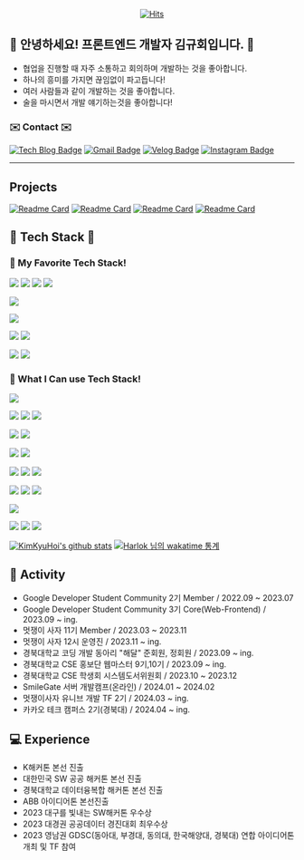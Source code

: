 <div align=center>
	
[![Hits](https://hits.seeyoufarm.com/api/count/incr/badge.svg?url=https%3A%2F%2Fgithub.com%2FKimKyuHoi&count_bg=%23020715&title_bg=%23020715&icon=openstreetmap.svg&icon_color=%23FFFFFF&title=Visitors&edge_flat=false)](https://hits.seeyoufarm.com)
  </div>
  
## :raised_hands: 안녕하세요! 프론트엔드 개발자 김규회입니다. :raised_hands:
* 협업을 진행할 때 자주 소통하고 회의하며 개발하는 것을 좋아합니다.
* 하나의 흥미를 가지면 끊임없이 파고듭니다!
* 여러 사람들과 같이 개발하는 것을 좋아합니다.
* 술을 마시면서 개발 얘기하는것을 좋아합니다!
  
### ✉️ Contact ✉️
[![Tech Blog Badge](http://img.shields.io/badge/-Tech%20blog-black?style=flat-square&logo=github&link=https://KimKyuHoi.github.io/)](https://KimKyuHoi.github.io/)
[![Gmail Badge](https://img.shields.io/badge/Gmail-d14836?style=flat-square&logo=gmail&logoColor=white&link=mailto:k546kh@gmail.com)](mailto:k546kh@gmail.com)
[![Velog Badge](https://img.shields.io/badge/Velog-444444?style=flat-square&logo=Velog&logoColor=black"&link=https://velog.io/@k_gu_wae123)](https://velog.io/@k_gu_wae123)
[![Instagram Badge](https://img.shields.io/badge/Instagram-f5f5f5?style=flat-square&logo=Instagram&logoColor=black"&link=https://www.instagram.com/k.gu_wae/)](https://www.instagram.com/k.gu_wae/)

---

## Projects
[![Readme Card](https://github-readme-stats.vercel.app/api/pin/?username=KimKyuHoi&repo=GDSC_Official_FE)](https://github.com/KimKyuHoi/GDSC_Official_FE)
[![Readme Card](https://github-readme-stats.vercel.app/api/pin/?username=KimKyuHoi&repo=LikelionUniv_Frontend_University)](https://github.com/KimKyuHoi/LikelionUniv_Frontend_University)
[![Readme Card](https://github-readme-stats.vercel.app/api/pin/?username=KimKyuHoi&repo=TadakTadak)](https://github.com/KimKyuHoi/TadakTadak)
[![Readme Card](https://github-readme-stats.vercel.app/api/pin/?username=KimKyuHoi&repo=1day1baek)](https://github.com/KimKyuHoi/1day1baek)

## 🔧 Tech Stack 🔧 
### 🔧 My Favorite Tech Stack!
<p>
	<img src="https://img.shields.io/badge/React-61DAFB?style=for-the-badge&logo=React&logoColor=black">
	<img src="https://img.shields.io/badge/TypeScript-3178C6?style=for-the-badge&logo=TypeScript&logoColor=white">
	<img src="https://img.shields.io/badge/prettier-F7B93E?style=for-the-badge&logo=prettier&logoColor=black">
	<img src="https://img.shields.io/badge/EsLint-4B32C3?style=for-the-badge&logo=eslint&logoColor=white">
</p>
</p>
<p>
	<img src="https://img.shields.io/badge/pnpm-F69220?style=for-the-badge&logo=pnpm&logoColor=white">
</p>
<p>
	<img src="https://img.shields.io/badge/Emotion-DB7093?style=for-the-badge&logo=&logoColor="/>
</p>
<p>
	<img src="https://img.shields.io/badge/Zustand-999999?style=for-the-badge&logo=&logoColor=">
	<img src="https://img.shields.io/badge/Tanstack_Query-FF4154?style=for-the-badge&logo=reactquery&logoColor=white">
</p>
<p>
	<img src="https://img.shields.io/badge/Nginx-009639?style=for-the-badge&logo=nginx&logoColor=white">
	<img src="https://img.shields.io/badge/Amazon Ec2-FF9900?style=for-the-badge&logo=amazonec2&logoColor=white">
</p>

### 🔧 What I Can use Tech Stack!
<p>
	<img src="https://img.shields.io/badge/React-61DAFB?style=for-the-badge&logo=React&logoColor=black">
</p>
<p>
	<img src="https://img.shields.io/badge/npm-CB3837?style=for-the-badge&logo=Npm&logoColor=white">
	<img src="https://img.shields.io/badge/pnpm-F69220?style=for-the-badge&logo=pnpm&logoColor=white">
	<img src="https://img.shields.io/badge/yarn_berry-2C8EBB?style=for-the-badge&logo=yarn&logoColor=white">
</p>
<p>
	<img src="https://img.shields.io/badge/prettier-F7B93E?style=for-the-badge&logo=prettier&logoColor=black">
	<img src="https://img.shields.io/badge/EsLint-4B32C3?style=for-the-badge&logo=eslint&logoColor=white">
</p>
<p>
	<img src="https://img.shields.io/badge/TypeScript-3178C6?style=for-the-badge&logo=TypeScript&logoColor=white">
	<img src="https://img.shields.io/badge/JavaScript-F7DF1E?style=for-the-badge&logo=JavaScript&logoColor=black">
</p>
<p>
	<img src="https://img.shields.io/badge/Styled Components-DB7093?style=for-the-badge&logo=styled-components&logoColor=white"/>
	<img src="https://img.shields.io/badge/Emotion-DB7093?style=for-the-badge&logo=&logoColor="/>
	<img src="https://img.shields.io/badge/CSS3-1572B6?style=for-the-badge&logo=css3&logoColor=white"/>
</p>
<p>
	<img src="https://img.shields.io/badge/Redux_Toolkit-764ABC?style=for-the-badge&logo=Redux&logoColor=white">
	<img src="https://img.shields.io/badge/Zustand-999999?style=for-the-badge&logo=&logoColor=">
	<img src="https://img.shields.io/badge/Recoil-3578E5?style=for-the-badge&logo=Recoil&logoColor=white">	
</p>
<p>
	<img src="https://img.shields.io/badge/Tanstack_Query-FF4154?style=for-the-badge&logo=reactquery&logoColor=white">
</p>
<p>
	<img src="https://img.shields.io/badge/Nginx-009639?style=for-the-badge&logo=nginx&logoColor=white">
	<img src="https://img.shields.io/badge/Amazon Ec2-FF9900?style=for-the-badge&logo=amazonec2&logoColor=white">
	<img src="https://img.shields.io/badge/Naver Cloud Platform-03C75A?style=for-the-badge&logo=naver&logoColor=white">
</p>

[![KimKyuHoi's github stats](https://github-readme-stats.vercel.app/api?username=KimKyuHoi)](https://github.com/anuraghazra/github-readme-stats)
[![Harlok 님의 wakatime 통계](https://github-readme-stats.vercel.app/api/wakatime?username=KimKyuHoi&layout=compact)](https://github.com/anuraghazra/github-readme-stats)


## :runner: Activity
* Google Developer Student Community 2기 Member / 2022.09 ~ 2023.07
* Google Developer Student Community 3기 Core(Web-Frontend) / 2023.09 ~ ing.
* 멋쟁이 사자 11기 Member / 2023.03 ~ 2023.11
* 멋쟁이 사자 12시 운영진 / 2023.11 ~ ing.
* 경북대학교 코딩 개발 동아리 "해달" 준회원, 정회원 / 2023.09 ~ ing.
* 경북대학교 CSE 홍보단 웹마스터 9기,10기 / 2023.09 ~ ing.
* 경북대학교 CSE 학생회 시스템도서위원회 / 2023.10 ~ 2023.12
* SmileGate 서버 개발캠프(온라인) / 2024.01 ~ 2024.02
* 멋쟁이사자 유니브 개발 TF 2기 / 2024.03 ~ ing.
* 카카오 테크 캠퍼스 2기(경북대) / 2024.04 ~ ing.

## :computer: Experience
* K해커톤 본선 진출
* 대한민국 SW 공공 해커톤 본선 진출
* 경북대학교 데이터융복합 해커톤 본선 진출
* ABB 아이디어톤 본선진출
* 2023 대구를 빛내는 SW해커톤 우수상
* 2023 대경권 공공데이터 경진대회 최우수상
* 2023 영남권 GDSC(동아대, 부경대, 동의대, 한국해양대, 경북대) 연합 아이디어톤 개최 및 TF 참여
